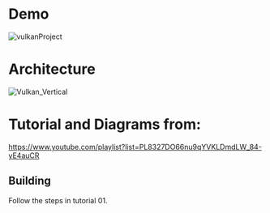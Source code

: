 # Demo
![vulkanProject](https://github.com/ricasbp/Vulkan-Project/assets/59062659/64e73350-ef6d-4641-9ed7-fabc7b7d8b0e)

# Architecture 
![Vulkan_Vertical](https://github.com/user-attachments/assets/32695705-87c3-4d68-906e-0e9898a472ab)


# Tutorial and Diagrams from:
https://www.youtube.com/playlist?list=PL8327DO66nu9qYVKLDmdLW_84-yE4auCR

## Building
Follow the steps in tutorial 01.
